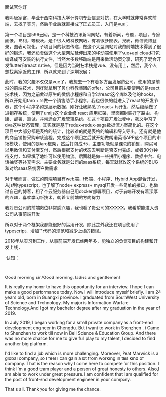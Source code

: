 面试官你好

​	我叫唐家富，毕业于西南科技大学计算机专业信息对抗，在大学时就非常喜欢前端，去找了实习，然后毕业后就直接成了正式员工，入门是vue；

第一个项目是596云网，是一个科技资讯新闻网站，有着新闻，专题，项目，专家画像，专利，等板块，是个很大的科技网站，有着很多图表，报表，微信微博登录，图表可视化，子项目间的状态传递，做这个大型网站对我的前端技术得到了很好的锻炼，我还负责做这个大型网站延伸出来的移动端使用了vue+api cloud打包编译成可安装的执行文件，当然大多数移动端是用来做活动页分享，研究了混合开发flutter和react native，但是因为当时技术栈是vue、没有用上，然后，我个人想找离家近的工作，所以就来到了深圳发展；

此时，我的兴趣不仅仅是vue了，我想去一个有着多方面发展的公司，使用的是前沿的前端技术，刚好就拿到了贝尔科教集团的offer，公司目前主要使用的是react技术栈，因为之前做过原生的微信小程序和自学过react这个库以及他的hooks，所以开始用taro + ts做一个销售助手小程序，我也很快的就进入了react的开发节奏，这个小程序多的是展示数据，刚好让我熟悉了react+ ts开发，然后继续做了进销存系统，使用了umijs这个企业级 react 应用框架，里面都封装好了路由、构建、部署、测试，非常适合开发管理系统，在这个项目开发过程中，我又学习了dva这种状态管理，其实就是基于redux+redux-saga数据流方案简化的。在这个项目中大部分都是表格的统计，比较难的就是表格的编辑和导入导出，还有就是他的商品销售采购审核流程。完成这个项目之后就开始做朗诺英语APP这个项目的市场模块，使用的是taro框架，然后打包成H5，主要功能就是课包的销售，购买可以用微信和支付宝支付，然后根据支付的状态去判断是否支付完成，或者30分钟待支付，如果填了地址可以使用物流。后面就是做一些拼团小程序、数据中台、电话抽奖等补充需求。主要业务就是公司的saas系统，每天就修改这个系统的BUG和对给saas系统客户做需求

对于我而言，做过的前端项目有web端、H5端、小程序、Hybrid App混合开发，从js到typescript，也了解了node+ express+ mysql开发一些简单的接口，也做过自己的博客，租了个云服务器自己用docker部署项目，对于前端开发有着深厚的兴趣，喜欢学习新技术，朝着大前端的方向努力

我对贵公司的前端岗位非常感兴趣，我也看了贵公司的XXXXX，我希望能进入贵公司从事前端开发

所以对于两个框架我都能很好的运用开发，除此之外我还在项目使用了typescript，增加了代码的规范和减少上线的错误。

2018年从实习到工作，从事前端开发已经两年多，能独立的负责项目的构建和开发上线，

​		认知：

​		



Good morning sir /Good morning, ladies and gentlemen! 

It is really my honor to have this opportunity for an interview. I hope I can make a good performance today.  Now I will introduce myself briefly. I am 24 years old, born in Guangxi province. I graduated from SouthWest  University of Science and Technology. My major is Information Warfare Technology.And I got my bachelor degree after my graduation in the year of 2019.  

In July 2019, I began working for a small private company as a front-end development engineer in Chengdu. But i want to work in Shenzhen .  i Came to Shenzhen to work till now in Bell Science & Education Group. And there was no more chance for me to give full play to my talent,  I decided to find another big platform. 

I'd like to find a job which is more challenging. Moreover, Peat Marwick is a global company, so I feel I can gain a lot from working in this kind of company. That is the reason why I come here to compete for this position. I think I'm a good team player and a person of great honesty to others. Also,I am able to work under great pressure. I am confident that I am qualified for the post of  front-end development engineer in your company.

That s all. Thank you for giving me the chance.